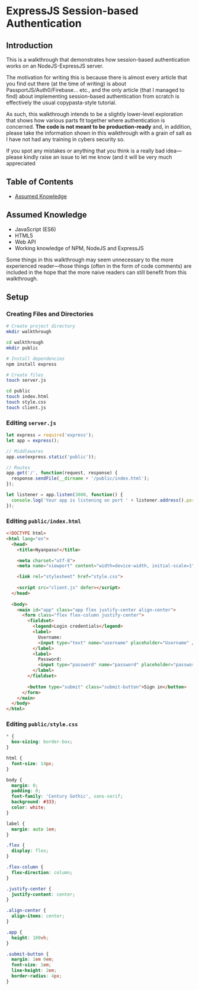 # ExpressJS Session-based Authentication

## Introduction

This is a walkthrough that demonstrates how session-based authentication works on an NodeJS-ExpressJS server.

The motivation for writing this is because there is almost every article that you find out there (at the time of writing) is about PassportJS/Auth0/Firebase... etc., and the only article (that I managed to find) about implementing session-based authentication from scratch is effectively the usual copypasta-style tutorial.

As such, this walkthrough intends to be a slightly lower-level exploration that shows how various parts fit together where authentication is concerned. **The code is not meant to be production-ready** and, in addition, please take the information shown in this walkthrough with a grain of salt as I have not had any training in cybers security so.

If you spot any mistakes or anything that you think is a really bad idea—please kindly raise an issue to let me know (and it will be very much appreciated


## Table of Contents

* [Assumed Knowledge](#assumed-knowledge)
  
## Assumed Knowledge

* JavaScript (ES6)
* HTML5
* Web API
* Working knowledge of NPM, NodeJS and ExpressJS

Some things in this walkthrough may seem unnecessary to the more experienced reader—those things (often in the form of code comments) are included in the hope that the more naive readers can still benefit from this walkthrough.

## Setup

### Creating Files and Directories

```sh
# Create project directory
mkdir walkthrough

cd walkthrough
mkdir public

# Install dependencies
npm install express

# Create files
touch server.js

cd public
touch index.html
touch style.css
touch client.js
```

### Editing `server.js`

```javascript
let express = require('express');
let app = express();

// Middlewares
app.use(express.static('public'));

// Routes
app.get('/', function(request, response) {
  response.sendFile(__dirname + '/public/index.html');
});

let listener = app.listen(3000, function() {
  console.log('Your app is listening on port ' + listener.address().port);
});
```

### Editing `public/index.html`

```html
<!DOCTYPE html>
<html lang="en">
  <head>
    <title>Nyanpasu!</title>

    <meta charset="utf-8">
    <meta name="viewport" content="width=device-width, initial-scale=1">

    <link rel="stylesheet" href="style.css">
    
    <script src="client.js" defer></script>
  </head>
  
  <body>
    <main id="app" class="app flex justify-center align-center">
      <form class="flex flex-column justify-center">
        <fieldset>
          <legend>Login credentials</legend>
          <label>
            Username:
            <input type="text" name="username" placeholder="Username" />
          </label>
          <label>
            Password:
            <input type="password" name="password" placeholder="password" />
          </label>
        </fieldset>
        
        <button type="submit" class="submit-button">Sign in</button>
      </form>
    </main>
  </body>
</html>
```

### Editing `public/style.css`

```css
* {
  box-sizing: border-box;
}

html {
  font-size: 14px;
}

body {
  margin: 0;
  padding: 0;
  font-family: 'Century Gothic', sans-serif;
  background: #333;
  color: white;
}

label {
  margin: auto 1em;
}

.flex {
  display: flex;
}

.flex-column {
  flex-direction: column;
}

.justify-center {
  justify-content: center;
}

.align-center {
  align-items: center;
}

.app {
  height: 100vh;
}

.submit-button {
  margin: 1em 0em;
  font-size: 1em;
  line-height: 2em;
  border-radius: 4px;
}
```

